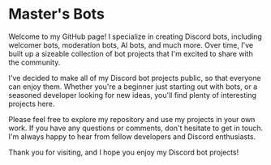 # Master's Bots

Welcome to my GitHub page! I specialize in creating Discord bots, including welcomer bots, moderation bots, AI bots, and much more. Over time, I've built up a sizeable collection of bot projects that I'm excited to share with the community.

I've decided to make all of my Discord bot projects public, so that everyone can enjoy them. Whether you're a beginner just starting out with bots, or a seasoned developer looking for new ideas, you'll find plenty of interesting projects here.

Please feel free to explore my repository and use my projects in your own work. If you have any questions or comments, don't hesitate to get in touch. I'm always happy to hear from fellow developers and Discord enthusiasts.

Thank you for visiting, and I hope you enjoy my Discord bot projects!
